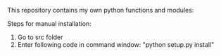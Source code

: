 This repository contains my own python functions and modules:

Steps for manual installation:
1. Go to src folder 
2. Enter following code in command window: "python setup.py install"

